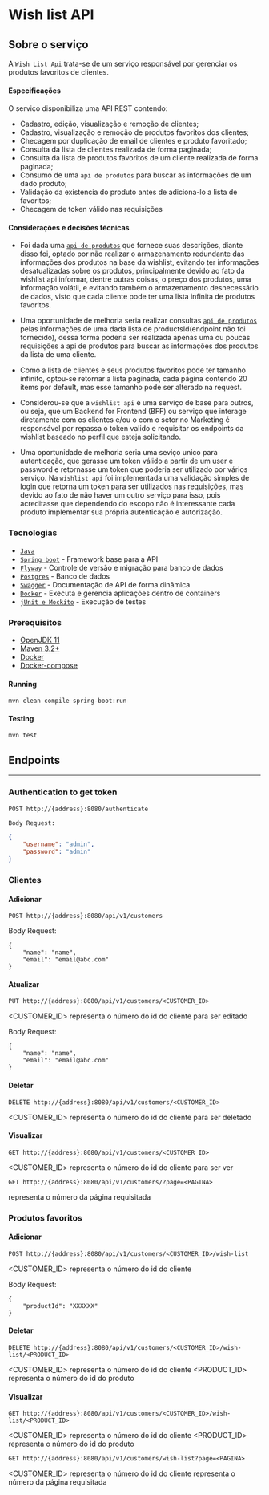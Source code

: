 # Wish list API

## Sobre o serviço

A `Wish List Api` trata-se de um serviço responsável por gerenciar os produtos favoritos de clientes. 

#### Especificações
 
 O serviço disponibiliza uma API REST contendo:
 
 - Cadastro, edição, visualização e remoção de clientes;
 - Cadastro, visualização e remoção de produtos favoritos dos clientes;
 - Checagem por duplicação de email de clientes e produto favoritado;
 - Consulta da lista de clientes realizada de forma paginada;
 - Consulta da lista de produtos favoritos de um cliente realizada de forma paginada;
 - Consumo de uma `api de produtos` para buscar as informações de um dado produto;
 - Validação da existencia do produto antes de adiciona-lo a lista de favoritos;
 - Checagem de token válido nas requisições
 
#### Considerações e decisões técnicas
 
 - Foi dada uma [`api de produtos`](https://gist.github.com/Bgouveia/9e043a3eba439489a35e70d1b5ea08ec) que fornece suas descrições, diante disso foi, optado por não realizar o armazenamento redundante das informações dos produtos na base da wishlist, evitando ter informações desatualizadas sobre os produtos, principalmente devido ao fato da wishlist api informar, dentre outras coisas, o preço dos produtos, uma informação volátil, e evitando também o armazenamento desnecessário de dados, visto que cada cliente pode ter uma lista infinita de produtos favoritos.
 
 - Uma oportunidade de melhoria seria realizar consultas [`api de produtos`](https://gist.github.com/Bgouveia/9e043a3eba439489a35e70d1b5ea08ec) pelas informações de uma dada lista de productsId(endpoint não foi fornecido), dessa forma poderia ser realizada apenas uma ou poucas requisições à api de produtos para buscar as informações dos produtos da lista de uma cliente.
 
 - Como a lista de clientes e seus produtos favoritos pode ter tamanho infinito, optou-se retornar a lista paginada, cada página contendo 20 items por default, mas esse tamanho pode ser alterado na request.  
 
 - Considerou-se que a `wishlist api` é uma serviço de base para outros, ou seja, que um Backend for Frontend (BFF) ou serviço que interage diretamente com os clientes e/ou o com o setor no Marketing é responsável por repassa o token valido e requisitar os endpoints da wishlist baseado no perfil que esteja solicitando.
 
 - Uma oportunidade de melhoria seria uma seviço unico para autenticação, que gerasse um token válido a partir de um user e password e retornasse um token que poderia ser utilizado por vários serviço. Na `wishlist api` foi implementada uma validação simples de login que retorna um token para ser utilizados nas requisições, mas devido ao fato de não haver um outro serviço para isso, pois acreditasse que dependendo do escopo não é interessante cada produto implementar sua própria autenticação e autorização.
 
### Tecnologias

 - [`Java`](https://www.java.com/download/) 
 - [`Spring boot`](https://spring.io) - Framework base para a API
 - [`Flyway`](https://flywaydb.org) - Controle de versão e migração para banco de dados
 - [`Postgres`](https://www.mysql.com) - Banco de dados
 - [`Swagger`](https://swagger.io) - Documentação de API de forma dinâmica
 - [`Docker`](https://www.docker.com) - Executa e gerencia aplicações dentro de containers
 - [`jUnit e Mockito`](https://junit.org/junit5/) - Execução de testes
 
### Prerequisitos
- [OpenJDK 11](http://jdk.java.net/11/)
- [Maven 3.2+](https://maven.apache.org/install.html)
- [Docker](https://docs.docker.com/install/)
- [Docker-compose](https://docs.docker.com/compose/install/)

#### Running
```
mvn clean compile spring-boot:run
```

#### Testing
```
mvn test
```

## Endpoints 
--------

### Authentication to get token

```
POST http://{address}:8080/authenticate
```

    Body Request:

```json
{
	"username": "admin",
	"password": "admin"
}
```

### Clientes

#### Adicionar
```
POST http://{address}:8080/api/v1/customers
```
Body Request:
```
{
	"name": "name",
	"email": "email@abc.com"
}
```

#### Atualizar
```
PUT http://{address}:8080/api/v1/customers/<CUSTOMER_ID>
```
<CUSTOMER_ID> representa o número do id do cliente para ser editado

Body Request:

```
{
	"name": "name",
	"email": "email@abc.com"
}
```

#### Deletar

```
DELETE http://{address}:8080/api/v1/customers/<CUSTOMER_ID>
```
<CUSTOMER_ID> representa o número do id do cliente para ser deletado


#### Visualizar

```
GET http://{address}:8080/api/v1/customers/<CUSTOMER_ID>
```
<CUSTOMER_ID> representa o número do id do cliente para ser ver
```
GET http://{address}:8080/api/v1/customers/?page=<PAGINA>
```
<PAGINA> representa o número da página requisitada

### Produtos favoritos

#### Adicionar
```
POST http://{address}:8080/api/v1/customers/<CUSTOMER_ID>/wish-list
```
<CUSTOMER_ID> representa o número do id do cliente 

Body Request:
```
{
	"productId": "XXXXXX"
}
```

#### Deletar

```
DELETE http://{address}:8080/api/v1/customers/<CUSTOMER_ID>/wish-list/<PRODUCT_ID>
```
<CUSTOMER_ID> representa o número do id do cliente 
<PRODUCT_ID> representa o número do id do produto 


#### Visualizar

```
GET http://{address}:8080/api/v1/customers/<CUSTOMER_ID>/wish-list/<PRODUCT_ID>
```
<CUSTOMER_ID> representa o número do id do cliente 
<PRODUCT_ID> representa o número do id do produto 
```
GET http://{address}:8080/api/v1/customers/wish-list?page=<PAGINA>
```
<CUSTOMER_ID> representa o número do id do cliente 
<PAGINA> representa o número da página requisitada



